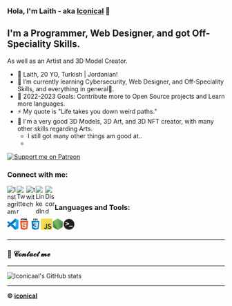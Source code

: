 ### Hola, I'm Laith - aka [Iconical][instagram] 👋

## I'm a Programmer, Web Designer, and got Off-Speciality Skills.
As well as an Artist and 3D Model Creator.

- 🔭 Laith, 20 YO, Turkish | Jordanian!
- 🌱 I’m currently learning Cybersecurity, Web Designer, and Off-Speciality Skills, and everything in general🤣.
- 🥅 2022-2023 Goals: Contribute more to Open Source projects and Learn more languages.
- ⚡ My quote is "Life takes you down weird paths."
- 🎨 I'm a very good 3D Models, 3D Art, and 3D NFT creator, with many other skills regarding Arts.
     + I still got many other things am good at..
     + 
[![Support me on Patreon](https://img.shields.io/endpoint.svg?url=https%3A%2F%2Fshieldsio-patreon.vercel.app%2Fapi%3Fusername%3Dicosan%26type%3Dpatrons&style=for-the-badge)](https://patreon.com/icosan)

### Connect with me:
[<img align="left" alt="Instagram" width="22px" src="https://seeklogo.com/images/I/instagram-new-2016-logo-D9D42A0AD4-seeklogo.com.png" />][instagram]
[<img align="left" alt="Twitter" width="22px" src="https://seeklogo.com/images/T/twitter-2012-positive-logo-916EDF1309-seeklogo.com.png" />][twitter]
[<img align="left" alt="twitch" width="22px" src="https://seeklogo.com/images/T/twitch-tv-logo-51C922E0F0-seeklogo.com.png" />][website]
[<img align="left" alt="LinkedIn" width="22px" src="https://seeklogo.com/images/L/linkedin-in-icon-logo-2E34704F04-seeklogo.com.png" />][linkedin]
[<img align="left" alt="Discord" width="22px" src="https://seeklogo.com/images/D/discord-logo-134E148657-seeklogo.com.png" />][Discord]

<br />

### Languages and Tools:
[<img align="left" alt="Visual Studio Code" width="26px" src="https://raw.githubusercontent.com/github/explore/80688e429a7d4ef2fca1e82350fe8e3517d3494d/topics/visual-studio-code/visual-studio-code.png" />][webdevplaylist]
[<img align="left" alt="HTML5" width="26px" src="https://raw.githubusercontent.com/github/explore/80688e429a7d4ef2fca1e82350fe8e3517d3494d/topics/html/html.png" />][webdevplaylist]
[<img align="left" alt="CSS3" width="26px" src="https://raw.githubusercontent.com/github/explore/80688e429a7d4ef2fca1e82350fe8e3517d3494d/topics/css/css.png" />][cssplaylist]
[<img align="left" alt="JavaScript" width="26px" src="https://raw.githubusercontent.com/github/explore/80688e429a7d4ef2fca1e82350fe8e3517d3494d/topics/javascript/javascript.png" />][jsplaylist]
[<img align="left" alt="Node.js" width="26px" src="https://raw.githubusercontent.com/github/explore/80688e429a7d4ef2fca1e82350fe8e3517d3494d/topics/nodejs/nodejs.png" />][webdevplaylist]
[<img align="left" alt="Terminal" width="26px" src="https://raw.githubusercontent.com/github/explore/80688e429a7d4ef2fca1e82350fe8e3517d3494d/topics/terminal/terminal.png" />][webdevplaylist]

<br />
<br />

---

### 📕 𝓒𝓸𝓷𝓽𝓪𝓬𝓽 𝓶𝓮



---

![Iconicaal's GitHub stats](https://github-readme-stats.vercel.app/api?username=iconicaal&show_icons=true&theme=dark)


---
**© [iconical][instagram]**



[Discord]: https://dsc.gg/carena
[website]: https://twitch.com/babyico
[twitter]: https://twitter.com/iconicaal
[instagram]: https://instagram.com/iconicaal
[linkedin]: https://www.linkedin.com/in/iconicaal
[webdevplaylist]: https://www.youtube.com/playlist?list=PLkwxH9e_vrAJ0WbEsFA9W3I1W-g_BTsbt
[jsplaylist]: https://www.youtube.com/playlist?list=PLkwxH9e_vrALRJKu7wfXby3MKeflhTu6B
[cssplaylist]: https://www.youtube.com/playlist?list=PLkwxH9e_vrALSdvZuEh6gqQdmDoDIoqz4
[reactplaylist]: https://www.youtube.com/playlist?list=PLkwxH9e_vrAK4TdffpxKY3QGyHCpxFcQ0

